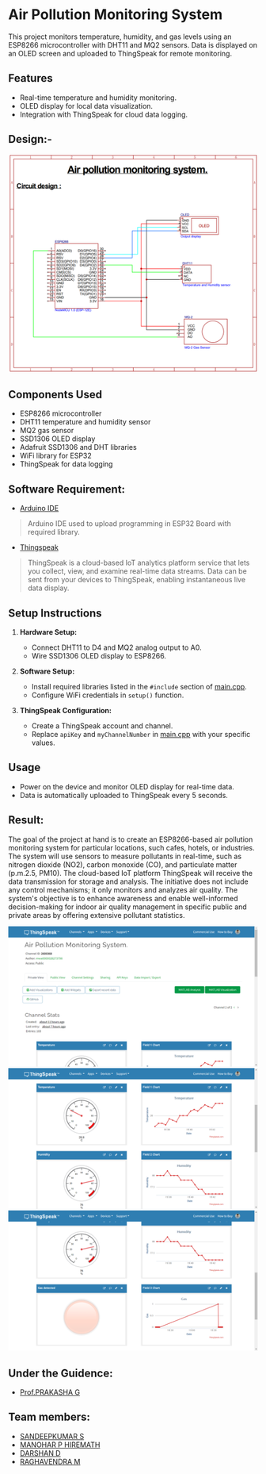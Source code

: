 <h1>Air Pollution Monitoring System</h1>

This project monitors temperature, humidity, and gas levels using an ESP8266 microcontroller with DHT11 and MQ2 sensors. Data is displayed on an OLED screen and uploaded to ThingSpeak for remote monitoring.

## Features
- Real-time temperature and humidity monitoring.
- OLED display for local data visualization.
- Integration with ThingSpeak for cloud data logging.

## Design:-
<p>
  <img src="Images/design.png"/> 
</p>

## Components Used
- ESP8266 microcontroller
- DHT11 temperature and humidity sensor
- MQ2 gas sensor
- SSD1306 OLED display
- Adafruit SSD1306 and DHT libraries
- WiFi library for ESP32
- ThingSpeak for data logging

## Software Requirement:
- [Arduino IDE](https://www.arduino.cc/)
> Arduino IDE used to upload programming in ESP32 Board with required library.
- [Thingspeak](https://thingspeak.com/)
> ThingSpeak is a cloud-based IoT analytics platform service that lets you collect, view, and examine real-time data streams. Data can be sent from your devices to ThingSpeak, enabling instantaneous live data display.

## Setup Instructions
1. **Hardware Setup:**
   - Connect DHT11 to D4 and MQ2 analog output to A0.
   - Wire SSD1306 OLED display to ESP8266.

2. **Software Setup:**
   - Install required libraries listed in the `#include` section of [main.cpp](Code/air_pollution_monitoring_system.ino).
   - Configure WiFi credentials in `setup()` function.

3. **ThingSpeak Configuration:**
   - Create a ThingSpeak account and channel.
   - Replace `apiKey` and `myChannelNumber` in [main.cpp](Code/air_pollution_monitoring_system.ino) with your specific values.

## Usage
- Power on the device and monitor OLED display for real-time data.
- Data is automatically uploaded to ThingSpeak every 5 seconds.

## Result:
<p>The goal of the project at hand is to create an ESP8266-based air pollution monitoring system for particular locations, such cafes, hotels, or industries. The system will use sensors to measure pollutants in real-time, such as nitrogen dioxide (NO2), carbon monoxide (CO), and particulate matter (p.m.2.5, PM10). The cloud-based IoT platform ThingSpeak will receive the data transmission for storage and analysis. The initiative does not include any control mechanisms; it only monitors and analyzes air quality. The system's objective is to enhance awareness and enable well-informed decision-making for indoor air quality management in specific public and private areas by offering extensive pollutant statistics.</p>
<p>
  <a href="https://thingspeak.com/channels/2600368">
     <img src="Images/ThingSpeak_output1.png"/> 
     <img src="Images/ThingSpeak_output2.png"/> 
     <img src="Images/ThingSpeak_output3.png"/>
  </a>
</p>

## Under the Guidence:
- [Prof.PRAKASHA G](https://www.linkedin.com/in/prakasha-g-76a609193)

## Team members:
- [SANDEEPKUMAR S](https://www.linkedin.com/in/sandeepku-s/)
- [MANOHAR P HIREMATH](https://www.youtube.com/@ManoharHiremath)
- [DARSHAN D](https://www.youtube.com/@Darshan_d_Naik)
- [RAGHAVENDRA M](https://www.linkedin.com/in/raghu-raghu-b05175305/)
